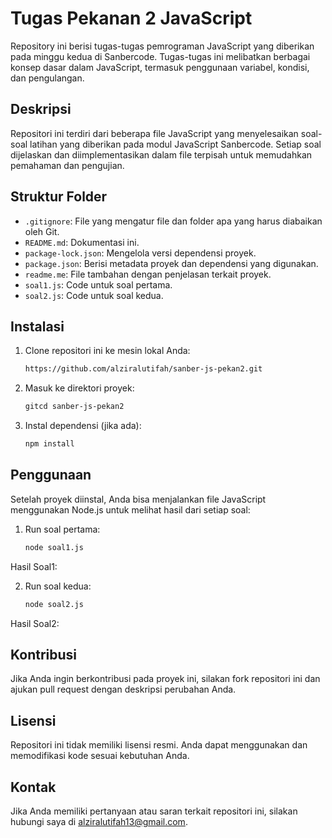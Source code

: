 # Tugas Pekanan 2 JavaScript

Repository ini berisi tugas-tugas pemrograman JavaScript yang diberikan pada minggu kedua di Sanbercode. Tugas-tugas ini melibatkan berbagai konsep dasar dalam JavaScript, termasuk penggunaan variabel, kondisi, dan pengulangan.

## Deskripsi
Repositori ini terdiri dari beberapa file JavaScript yang menyelesaikan soal-soal latihan yang diberikan pada modul JavaScript Sanbercode. Setiap soal dijelaskan dan diimplementasikan dalam file terpisah untuk memudahkan pemahaman dan pengujian.

## Struktur Folder

- `.gitignore`: File yang mengatur file dan folder apa yang harus diabaikan oleh Git.
- `README.md`: Dokumentasi ini.
- `package-lock.json`: Mengelola versi dependensi proyek.
- `package.json`: Berisi metadata proyek dan dependensi yang digunakan.
- `readme.me`: File tambahan dengan penjelasan terkait proyek.
- `soal1.js`: Code untuk soal pertama.
- `soal2.js`: Code untuk soal kedua.

## Instalasi

1. Clone repositori ini ke mesin lokal Anda:
   ```bash
   https://github.com/alziralutifah/sanber-js-pekan2.git

2. Masuk ke direktori proyek:
    ```bash
    gitcd sanber-js-pekan2

3. Instal dependensi (jika ada):
    ```bash
    npm install

## Penggunaan

Setelah proyek diinstal, Anda bisa menjalankan file JavaScript menggunakan Node.js untuk melihat hasil dari setiap soal:
1. Run soal pertama:
   ```bash
   node soal1.js

Hasil Soal1:


2. Run soal kedua:
    ```bash
    node soal2.js

Hasil Soal2:



## Kontribusi
Jika Anda ingin berkontribusi pada proyek ini, silakan fork repositori ini dan ajukan pull request dengan deskripsi perubahan Anda.

## Lisensi
Repositori ini tidak memiliki lisensi resmi. Anda dapat menggunakan dan memodifikasi kode sesuai kebutuhan Anda.

## Kontak
Jika Anda memiliki pertanyaan atau saran terkait repositori ini, silakan hubungi saya di alziralutifah13@gmail.com.




